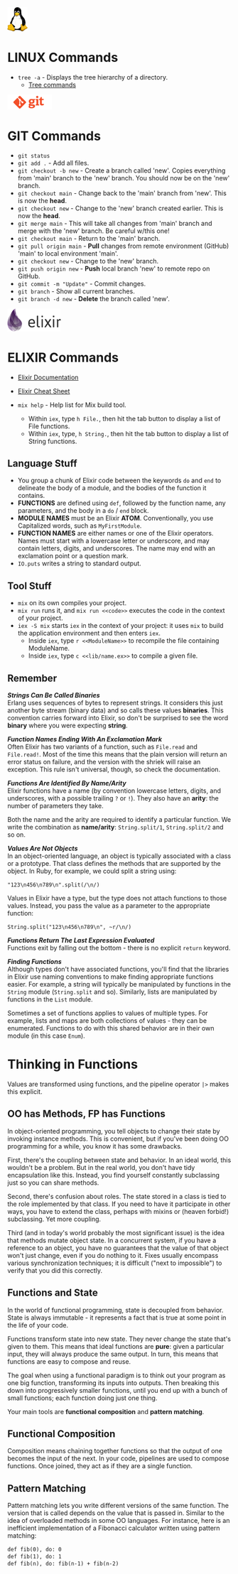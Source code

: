 
<img src="my-images/Linux-logo.png" width="45">

# LINUX Commands

* `tree -a` - Displays the tree hierarchy of a directory.  
  * [Tree commands](https://www.geeksforgeeks.org/tree-command-unixlinux/)

<img src="my-images/Git-logo.png" width="100">

# GIT Commands

* `git status`  
* `git add .` - Add all files.  
* `git checkout -b new` - Create a branch called 'new'.  Copies everything from 'main' branch to the 'new' branch. You should now be on the 'new' branch.  
* `git checkout main` - Change back to the 'main' branch from 'new'.  This is now the **head**.
* `git checkout new` - Change to the 'new' branch created earlier.  This is now the **head**.  
* `git merge main` - This will take all changes from 'main' branch and merge with the 'new' branch. Be careful w/this one!  
* `git checkout main` - Return to the 'main' branch.  
* `git pull origin main` - **Pull** changes from remote environment (GitHub) 'main' to local environment 'main'.  
* `git checkout new` - Change to the 'new' branch.  
* `git push origin new` - **Push** local branch 'new' to remote repo on GitHub.  
* `git commit -m "Update"` - Commit changes.  
* `git branch` - Show all current branches.  
* `git branch -d new` - **Delete** the branch called 'new'.  

<img src="my-images/Elixir-logo.png" width="120">

# ELIXIR Commands

* [Elixir Documentation](https://elixir-lang.org/docs.html)  
* [Elixir Cheat Sheet](https://media.pragprog.com/titles/elixir/ElixirCheat.pdf)  

* `mix help` - Help list for Mix build tool.  
  * Within `iex`, type `h File.`, then hit the tab button to display a list of File functions.  
  * Within `iex`, type, `h String.`, then hit the tab button to display a list of String functions.

## Language Stuff

* You group a chunk of Elixir code between the keywords `do` and `end` to delineate the body of a module, and the bodies of the function it contains.  
* **FUNCTIONS** are defined using `def`, followed by the function name, any parameters, and the body in a `do` / `end` block.  
* **MODULE NAMES** must be an Elixir **ATOM**. Conventionally, you use Capitalized words, such as `MyFirstModule`.  
* **FUNCTION NAMES** are either names or one of the Elixir operators. Names must start with a lowercase letter or underscore, and may contain letters, digits, and underscores. The name may end with an exclamation point or a question mark.  
* `IO.puts` writes a string to standard output.  

## Tool Stuff

* `mix` on its own compiles your project.  
* `mix run` runs it, and `mix run <<code>>` executes the code in the context of your project.  
* `iex -S mix` starts `iex` in the context of your project: it uses `mix` to build the application environment and then enters `iex`.  
  * Inside `iex`, type `r <<ModuleName>>` to recompile the file containing ModuleName.  
  * Inside `iex`, type `c <<lib/name.ex>>` to compile a given file.  

## Remember

***Strings Can Be Called Binaries***  
Erlang uses sequences of bytes to represent strings. It considers this just another byte stream (binary data) and so calls these values **binaries**. This convention carries forward into Elixir, so don't be surprised to see the word **binary** where you were expecting **string**.

***Function Names Ending With An Exclamation Mark***  
Often Elixir has two variants of a function, such as `File.read` and `File.read!`. Most of the time this means that the plain version will return an error status on failure, and the version with the shriek will raise an exception. This rule isn't universal, though, so check the documentation.

***Functions Are Identified By Name/Arity***  
Elixir functions have a name (by convention lowercase letters, digits, and underscores, with a possible trailing `?` or `!`). They also have an **arity**: the number of parameters they take.

Both the name and the arity are required to identify a particular function. We write the combination as **name/arity**: `String.split/1`, `String.split/2` and so on.

***Values Are Not Objects***  
In an object-oriented language, an object is typically associated with a class or a prototype. That class defines the methods that are supported by the object. In Ruby, for example, we could split a string using:  
```
"123\n456\n789\n".split(/\n/)
```  
Values in Elixir have a type, but the type does not attach functions to those values. Instead, you pass the value as a parameter to the appropriate function:  
```
String.split("123\n456\n789\n", ~r/\n/)
```  

***Functions Return The Last Expression Evaluated***  
Functions exit by falling out the bottom - there is no explicit `return` keyword.  

***Finding Functions***  
Although types don't have associated functions, you'll find that the libraries in Elixir use naming conventions to make finding appropriate functions easier. For example, a string will typically be manipulated by functions in the `String` module (`String.split` and so). Similarly, lists are manipulated by functions in the `List` module.  

Sometimes a set of functions applies to values of multiple types. For example, lists and maps are both collections of values - they can be enumerated. Functions to do with this shared behavior are in their own module (in this case `Enum`).  

# Thinking in Functions
Values are transformed using functions, and the pipeline operator `|>` makes this explicit.  

## OO has Methods, FP has Functions
In object-oriented programming, you tell objects to change their state by invoking instance methods. This is convenient, but if you've been doing OO programming for a while, you know it has some drawbacks.  

First, there's the coupling between state and behavior. In an ideal world, this wouldn't be a problem. But in the real world, you don't have tidy encapsulation like this. Instead, you find yourself constantly subclassing just so you can share methods.  

Second, there's confusion about roles. The state stored in a class is tied to the role implemented by that class. If you need to have it participate in other ways, you have to extend the class, perhaps with mixins or (heaven forbid!) subclassing. Yet more coupling.  

Third (and in today's world probably the most significant issue) is the idea that methods mutate object state. In a concurrent system, if you have a reference to an object, you have no guarantees that the value of that object won't just change, even if you do nothing to it. Fixes usually encompass various synchronization techniques; it is difficult ("next to impossible") to verify that you did this correctly.  

## Functions and State
In the world of functional programming, state is decoupled from behavior. State is always immutable - it represents a fact that is true at some point in the life of your code.  

Functions transform state into new state. They never change the state that's given to them. This means that ideal functions are **pure**: given a particular input, they will always produce the same output. In turn, this means that functions are easy to compose and reuse.  

The goal when using a functional paradigm is to think out your program as one big function, transforming its inputs into outputs. Then breaking this down into progressively smaller functions, until you end up with a bunch of small functions; each function doing just one thing.  

Your main tools are **functional composition** and **pattern matching**.  

## Functional Composition
Composition means chaining together functions so that the output of one becomes the input of the next. In your code, pipelines are used to compose functions. Once joined, they act as if they are a single function.  

## Pattern Matching
Pattern matching lets you write different versions of the same function. The version that is called depends on the value that is passed in. Similar to the idea of overloaded methods in some OO languages. For instance, here is an inefficient implementation of a Fibonacci calculator written using pattern matching:  
```
def fib(0), do: 0
def fib(1), do: 1
def fib(n), do: fib(n-1) + fib(n-2)
```
